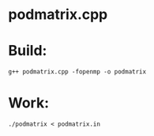 podmatrix.cpp
=====
Build:
======
	g++ podmatrix.cpp -fopenmp -o podmatrix
Work:
======
	./podmatrix < podmatrix.in

